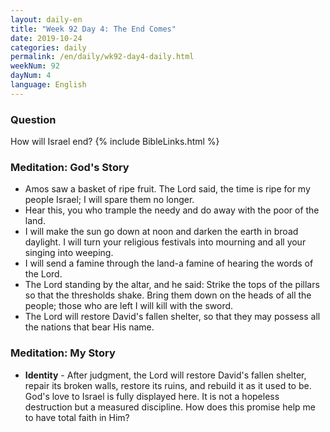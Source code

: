 ```yaml
---
layout: daily-en
title: "Week 92 Day 4: The End Comes"
date: 2019-10-24 
categories: daily
permalink: /en/daily/wk92-day4-daily.html
weekNum: 92
dayNum: 4
language: English
---
```

### Question     
How will Israel end? 
{% include BibleLinks.html %} 

### Meditation: God's Story   
+ Amos saw a basket of ripe fruit. The Lord said, the time is ripe for my people Israel; I will spare them no longer. 
+ Hear this, you who trample the needy and do away with the poor of the land. 
+ I will make the sun go down at noon and darken the earth in broad daylight. I will turn your religious festivals into mourning and all your singing into weeping. 
+ I will send a famine through the land-a famine of hearing the words of the Lord. 
+ The Lord standing by the altar, and he said: Strike the tops of the pillars so that the thresholds shake. Bring them down on the heads of all the people; those who are left I will kill with the sword. 
+ The Lord will restore David's fallen shelter, so that they may possess all the nations that bear His name. 


### Meditation: My Story   
+ **Identity** - After judgment, the Lord will restore David's fallen shelter, repair its broken walls, restore its ruins, and rebuild it as it used to be. God's love to Israel is fully displayed here. It is not a hopeless destruction but a measured discipline. How does this promise help me to have total faith in Him? 


